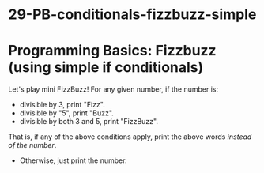 # 29-PB-conditionals-fizzbuzz-simple

# Programming Basics: Fizzbuzz (using simple if conditionals)

Let's play mini FizzBuzz! For any given number, if the number is: 
- divisible by 3, print "Fizz". 
- divisible by "5", print "Buzz". 
- divisible by both 3 and 5, print "FizzBuzz". 

That is, if any of the above conditions apply, print the above words *instead of the number*.

- Otherwise, just print the number.
